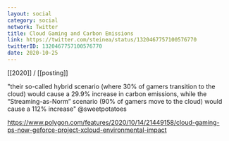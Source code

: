 ```yaml
---
layout: social
category: social
network: Twitter
title: Cloud Gaming and Carbon Emissions
link: https://twitter.com/steinea/status/1320467757100576770
twitterID: 1320467757100576770
date: 2020-10-25
---
```


[[2020]] / [[posting]]

"their so-called hybrid scenario (where 30% of gamers transition to the cloud) would cause a 29.9% increase in carbon emissions, while the “Streaming-as-Norm” scenario (90% of gamers move to the cloud) would cause a 112% increase" @sweetpotatoes

<https://www.polygon.com/features/2020/10/14/21449158/cloud-gaming-ps-now-geforce-project-xcloud-environmental-impact>
